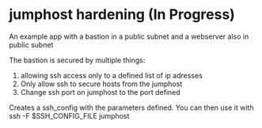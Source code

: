 # jumphost hardening (In Progress)

An example app with a bastion in a public subnet and a webserver also in public subnet

The bastion is secured by multiple things:
1. allowing ssh access only to a defined list of ip adresses
2. Only allow ssh to secure hosts from the jumphost
3. Change ssh port on jumphost to the port defined


Creates a ssh_config with the parameters defined. You can then use it with ssh -F $SSH_CONFIG_FILE jumphost